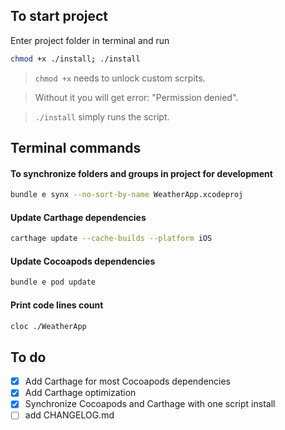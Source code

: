 ## To start project

Enter project folder in terminal and run

```bash
chmod +x ./install; ./install
```

> `chmod +x` needs to unlock custom scrpits.

> Without it you will get error: "Permission denied".

> `./install` simply runs the script.

## Terminal commands

<!--
## To get certificates

```bash
bundle e fastlane updateAllProfiles
```
-->

#### To synchronize folders and groups in project for development

```bash
bundle e synx --no-sort-by-name WeatherApp.xcodeproj
```

#### Update Carthage dependencies

```bash
carthage update --cache-builds --platform iOS
```

#### Update Cocoapods dependencies

```bash
bundle e pod update
```

#### Print code lines count

```bash
cloc ./WeatherApp
```


## To do

- [x] Add Carthage for most Cocoapods dependencies
- [x] Add Carthage optimization
- [x] Synchronize Cocoapods and Carthage with one script install
- [ ] add CHANGELOG.md